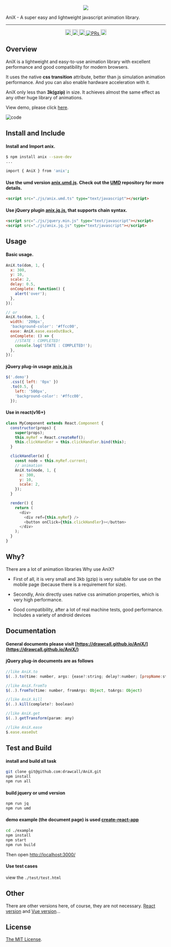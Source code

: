 <p align="center">
  <img src="https://github.com/drawcall/AniX/blob/master/logo/logo.png?raw=true" />

  AniX - A super easy and lightweight javascript animation library.
</p>

---

<div align="center">
  <a href='https://www.npmjs.com/package/anix'>
    <img src='https://badge.fury.io/js/anix.svg' alt='npm version' height='18'>
  </a>
  <a href='#'>
    <img src='https://img.shields.io/github/last-commit/drawcall/Anix.svg' alt='last commit' height='18'>
  </a>
  <a href='https://github.com/drawcall/Anix/issues'>
    <img src='https://img.shields.io/github/issues/drawcall/Anix.svg' alt='issues open' height='18'>
  </a>
  <a href="https://github.com/drawcall/AniX/pulls" target="_blank">
    <img src="https://img.shields.io/badge/PRs-welcome-brightgreen.svg" alt="PRs"/>
  </a>
  <a href='#'>
    <img src='https://img.shields.io/npm/l/anix.svg' alt='license:MIT' height='18'>
  </a>
</div>

## Overview

AniX is a lightweight and easy-to-use animation library with excellent performance and good compatibility for modern browsers.

It uses the native **css transition** attribute, better than js simulation animation performance. And you can also enable hardware acceleration with it.

AniX only less than **3k(gzip)** in size. It achieves almost the same effect as any other huge library of animations.

View demo, please click [here](https://drawcall.github.io/AniX/).

![code](https://github.com/drawcall/AniX/blob/master/logo/code.png?raw=true)

## Install and Include

#### Install and Import anix.

```bash
$ npm install anix --save-dev
...

import { AniX } from 'anix';
```

#### Use the umd version [anix.umd.js](https://github.com/drawcall/AniX/blob/master/dist/umd/anix.umd.js). Check out the [UMD](https://github.com/umdjs/umd) repository for more details.

```html
<script src="./js/anix.umd.ts" type="text/javascript"></script>
```

#### Use jQuery plugin [anix.jq.js](https://github.com/drawcall/AniX/blob/master/dist/jq/anix.jq.js), that supports chain syntax.

```html
<script src="./js/jquery.min.js" type="text/javascript"></script>
<script src="./js/anix.jq.js" type="text/javascript"></script>
```

## Usage

#### Basic usage.

```js
AniX.to(dom, 1, {
  x: 300,
  y: 10,
  scale: 2,
  delay: 0.5,
  onComplete: function() {
    alert('over');
  },
});

// or
AniX.to(dom, 1, {
  width: '200px',
  'background-color': '#ffcc00',
  ease: AniX.ease.easeOutBack,
  onComplete: () => {
    //STATE : COMPLETED!
    console.log('STATE : COMPLETED!');
  },
});
```

#### jQuery plug-in usage [anix.jq.js](https://github.com/drawcall/AniX/blob/master/dist/jq/anix.jq.js)

```js
$('.demo')
  .css({ left: '0px' })
  .to(0.5, {
    left: '500px',
    'background-color': '#ffcc00',
  });
```

#### Use in react(v16+)

```js
class MyComponent extends React.Component {
  constructor(props) {
    super(props);
    this.myRef = React.createRef();
    this.clickHandler = this.clickHandler.bind(this);
  }

  clickHandler(e) {
    const node = this.myRef.current;
    // animation
    AniX.to(node, 1, {
      x: 300,
      y: 10,
      scale: 2,
    });
  }

  render() {
    return (
      <div>
        <div ref={this.myRef} />
        <button onClick={this.clickHandler}></button>
      </div>
    );
  }
}
```

## Why?

There are a lot of animation libraries Why use AniX?

- First of all, it is very small and 3kb (gzip) is very suitable for use on the mobile page (because there is a requirement for size).

- Secondly, Anix directly uses native css animation properties, which is very high performance.

- Good compatibility, after a lot of real machine tests, good performance. Includes a variety of android devices

## Documentation

#### General documents please visit [https://drawcall.github.io/AniX/](https://drawcall.github.io/AniX/)

#### jQuery plug-in documents are as follows

```js
//like AniX.to
$(..).to(time: number, args: {ease?:string; delay?:number; [propName:string]:any;})

//like AniX.fromTo
$(..).fromTo(time: number, fromArgs: Object, toArgs: Object)

//like AniX.kill
$(..).kill(complete?: boolean)

//like AniX.get
$(..).getTransform(param: any)

//like AniX.ease
$.ease.easeOut
```

## Test and Build

#### install and build all task

```bash
git clone git@github.com:drawcall/AniX.git
npm install
npm run all
```

#### build jquery or umd version

```bash
npm run jq
npm run umd
```

#### demo example (the document page) is used [create-react-app](https://github.com/facebookincubator/create-react-app)

```bash
cd ./example
npm install
npm start
npm run build
```

Then open [http://localhost:3000/](http://localhost:3000/)

#### Use test cases

view the `./test/test.html`

## Other

There are other versions here, of course, they are not necessary. [React version](https://github.com/drawcall/react-anix) and [Vue version](https://github.com/GeoffZhu/vue-anix)...

## License

[The MIT License](https://opensource.org/licenses/MIT).
